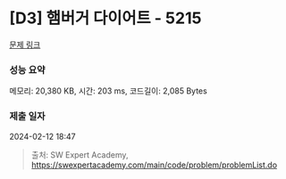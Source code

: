 # [D3] 햄버거 다이어트 - 5215 

[문제 링크](https://swexpertacademy.com/main/code/problem/problemDetail.do?contestProbId=AWT-lPB6dHUDFAVT) 

### 성능 요약

메모리: 20,380 KB, 시간: 203 ms, 코드길이: 2,085 Bytes

### 제출 일자

2024-02-12 18:47



> 출처: SW Expert Academy, https://swexpertacademy.com/main/code/problem/problemList.do